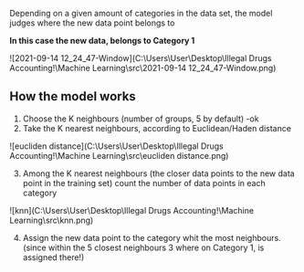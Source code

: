 Depending on a given amount of categories in the data set, the model judges where the new data point belongs to

**In this case the new data, belongs to Category 1**

![2021-09-14 12_24_47-Window](C:\Users\User\Desktop\Illegal Drugs Accounting!\Machine Learning\src\2021-09-14 12_24_47-Window.png)

<h2>How the model works</h2>

1. Choose the K neighbours (number of groups, 5 by default) -ok
2. Take the K nearest neighbours, according to Euclidean/Haden distance

![eucliden distance](C:\Users\User\Desktop\Illegal Drugs Accounting!\Machine Learning\src\eucliden distance.png)

3. Among the K nearest neighbours (the closer data points to the new data point in the training set) count the number of data points in each category 

![knn](C:\Users\User\Desktop\Illegal Drugs Accounting!\Machine Learning\src\knn.png)

4. Assign the new data point to the category whit the most neighbours. (since within the 5 closest neighbours 3 where on Category 1, is assigned there!)